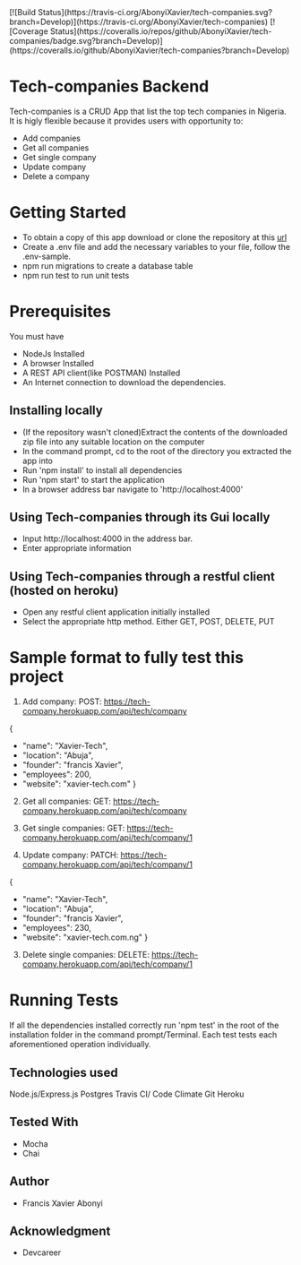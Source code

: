 <span>
[![Build Status](https://travis-ci.org/AbonyiXavier/tech-companies.svg?branch=Develop)](https://travis-ci.org/AbonyiXavier/tech-companies)
</span>
<span>
[![Coverage Status](https://coveralls.io/repos/github/AbonyiXavier/tech-companies/badge.svg?branch=Develop)](https://coveralls.io/github/AbonyiXavier/tech-companies?branch=Develop)
</span>

# Tech-companies Backend

Tech-companies is a CRUD App that list the top tech companies in Nigeria. It is higly flexible because it provides users with opportunity to:

- Add companies
- Get all companies
- Get single company
- Update company
- Delete a company

# Getting Started

- To obtain a copy of this app download or clone the repository at this [url](https://github.com/AbonyiXavier/tech-companies)
- Create a .env file and add the necessary variables to your file, follow the .env-sample.
- npm run migrations to create a database table
- npm run test to run unit tests

# Prerequisites

You must have

- NodeJs Installed
- A browser Installed
- A REST API client(like POSTMAN) Installed
- An Internet connection to download the dependencies.

## Installing locally

- (If the repository wasn't cloned)Extract the contents of the downloaded zip file into any suitable location on the computer
- In the command prompt, cd to the root of the directory you extracted the app into
- Run 'npm install' to install all dependencies
- Run 'npm start' to start the application
- In a browser address bar navigate to 'http://localhost:4000'

## Using Tech-companies through its Gui locally

- Input http://localhost:4000 in the address bar.
- Enter appropriate information

## Using Tech-companies through a restful client (hosted on heroku)

- Open any restful client application initially installed
- Select the appropriate http method. Either GET, POST, DELETE, PUT

# Sample format to fully test this project

1. Add company: POST: https://tech-company.herokuapp.com/api/tech/company

{

- "name": "Xavier-Tech",
- "location": "Abuja",
- "founder": "francis Xavier",
- "employees": 200,
- "website": "xavier-tech.com"
  }

2. Get all companies: GET: https://tech-company.herokuapp.com/api/tech/company

3. Get single companies: GET: https://tech-company.herokuapp.com/api/tech/company/1

4. Update company: PATCH: https://tech-company.herokuapp.com/api/tech/company/1

{

- "name": "Xavier-Tech",
- "location": "Abuja",
- "founder": "francis Xavier",
- "employees": 230,
- "website": "xavier-tech.com.ng"
  }

3. Delete single companies: DELETE: https://tech-company.herokuapp.com/api/tech/company/1

# Running Tests

If all the dependencies installed correctly run 'npm test' in the root of the installation folder in the command prompt/Terminal. Each test tests each aforementioned operation individually.

## Technologies used

Node.js/Express.js
Postgres
Travis CI/ Code Climate
Git
Heroku

## Tested With

- Mocha
- Chai

## Author

- Francis Xavier Abonyi

## Acknowledgment

- Devcareer
